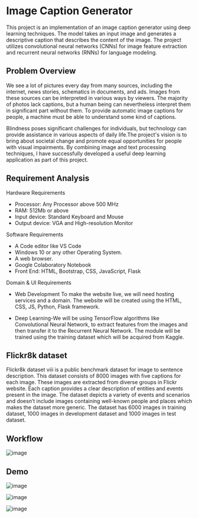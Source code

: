 
# Image Caption Generator

This project is an implementation of an image caption generator using deep learning techniques. The model takes an input image and generates a descriptive caption that describes the content of the image. The project utilizes convolutional neural networks (CNNs) for image feature extraction and recurrent neural networks (RNNs) for language modeling.
## Problem Overview


We see a lot of pictures every day from many sources, including the internet, news stories, schematics in documents, and ads.  Images from these sources can be interpreted 
in various ways by viewers. The majority of photos lack captions, but a human being 
can nevertheless interpret them in significant part without them. To provide automatic 
image captions for people, a machine must be able to understand some kind of captions. 

Blindness poses significant challenges for individuals, but technology can provide assistance in various aspects of daily life.The project's vision is to bring about societal change and promote equal opportunities for people with visual impairments. By combining image and text processing techniques, I have successfully developed a useful deep learning application as part of this project.
## Requirement Analysis

Hardware Requirements
 - Processor: Any Processor above 500 MHz 
 - RAM: 512Mb or above
 - Input device: Standard Keyboard and Mouse 
 - Output device: VGA and High-resolution Monitor

Software Requirements 
 - A Code editor like VS Code
 - Windows 10 or any other Operating System. 
 - A web browser. 
 - Google Colaboratory Notebook
 - Front End: HTML, Bootstrap, CSS, JavaScript, Flask

 Domain & UI Requirements

 - Web Development To make the website live, we will need hosting services and a domain. The website will be created using the HTML, CSS, JS, Python, Flask framework.

- Deep Learning-We will be using TensorFlow algorithms like Convolutional Neural Network, to extract features from the images and then transfer it to the Recurrent Neural Network. The module will be trained using the training dataset which will be acquired from Kaggle.


## Flickr8k dataset

Flickr8k dataset viii is a public benchmark dataset for image to sentence description. This dataset consists of 8000 images with five captions for each image. These images are extracted from diverse groups in Flickr website. Each caption provides a clear description of entities and events present in the image. The dataset depicts a variety of events and scenarios and doesn’t include images containing well-known people and places which makes the dataset more generic. The dataset has 6000 images in training dataset, 1000 images in development dataset and 1000 images in test dataset.

## Workflow

![image](https://github.com/divyanshrampal/image-caption-generator/assets/93667147/2c3cfffb-6570-4a8f-a3c7-61fa3d4397e4)

## Demo

![image](https://github.com/divyanshrampal/image-caption-generator/assets/93667147/5450adf7-78f1-45f0-9961-58bf8470dba9)

![image](https://github.com/divyanshrampal/image-caption-generator/assets/93667147/038f337a-7244-49d6-b854-11720e92f045)

![image](https://github.com/divyanshrampal/image-caption-generator/assets/93667147/651251f7-acaa-4bd3-9993-88b1d1888f26)



